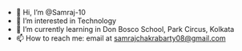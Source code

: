 - 👋 Hi, I’m @Samraj-10
- 👀 I’m interested in Technology
- 🌱 I’m currently learning in Don Bosco School, Park Circus, Kolkata
- 📫 How to reach me: email at samrajchakrabarty08@gmail.com



